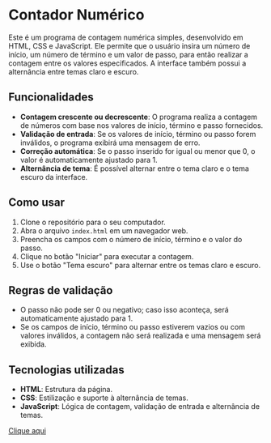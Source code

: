 # Contador Numérico

Este é um programa de contagem numérica simples, desenvolvido em HTML, CSS e JavaScript. Ele permite que o usuário insira um número de início, um número de término e um valor de passo, para então realizar a contagem entre os valores especificados. A interface também possui a alternância entre temas claro e escuro.

## Funcionalidades

- **Contagem crescente ou decrescente**: O programa realiza a contagem de números com base nos valores de início, término e passo fornecidos.
- **Validação de entrada**: Se os valores de início, término ou passo forem inválidos, o programa exibirá uma mensagem de erro.
- **Correção automática**: Se o passo inserido for igual ou menor que 0, o valor é automaticamente ajustado para 1.
- **Alternância de tema**: É possível alternar entre o tema claro e o tema escuro da interface.

## Como usar

1. Clone o repositório para o seu computador.
2. Abra o arquivo `index.html` em um navegador web.
3. Preencha os campos com o número de início, término e o valor do passo.
4. Clique no botão "Iniciar" para executar a contagem.
5. Use o botão "Tema escuro" para alternar entre os temas claro e escuro.

## Regras de validação

- O passo não pode ser 0 ou negativo; caso isso aconteça, será automaticamente ajustado para 1.
- Se os campos de início, término ou passo estiverem vazios ou com valores inválidos, a contagem não será realizada e uma mensagem será exibida.

## Tecnologias utilizadas

- **HTML**: Estrutura da página.
- **CSS**: Estilização e suporte à alternância de temas.
- **JavaScript**: Lógica de contagem, validação de entrada e alternância de temas.


[Clique aqui](https://pinheiroanderson.github.io/contadorNumerico/)
